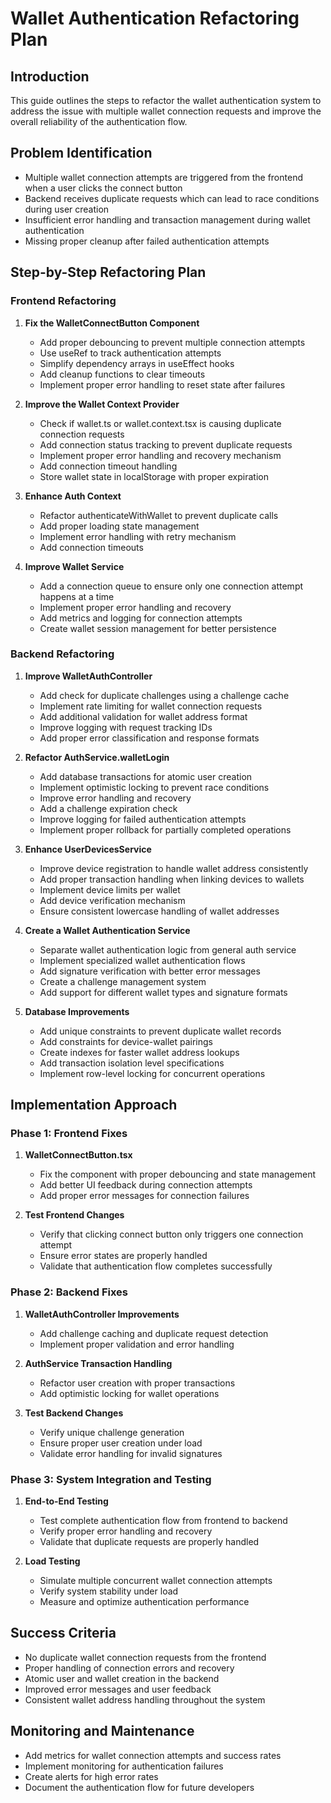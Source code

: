 # Wallet Authentication Refactoring Plan

## Introduction
This guide outlines the steps to refactor the wallet authentication system to address the issue with multiple wallet connection requests and improve the overall reliability of the authentication flow.

## Problem Identification
- Multiple wallet connection attempts are triggered from the frontend when a user clicks the connect button
- Backend receives duplicate requests which can lead to race conditions during user creation
- Insufficient error handling and transaction management during wallet authentication
- Missing proper cleanup after failed authentication attempts

## Step-by-Step Refactoring Plan

### Frontend Refactoring

1. **Fix the WalletConnectButton Component**
   - Add proper debouncing to prevent multiple connection attempts
   - Use useRef to track authentication attempts
   - Simplify dependency arrays in useEffect hooks
   - Add cleanup functions to clear timeouts
   - Implement proper error handling to reset state after failures

2. **Improve the Wallet Context Provider**
   - Check if wallet.ts or wallet.context.tsx is causing duplicate connection requests
   - Add connection status tracking to prevent duplicate requests
   - Implement proper error handling and recovery mechanism
   - Add connection timeout handling
   - Store wallet state in localStorage with proper expiration

3. **Enhance Auth Context**
   - Refactor authenticateWithWallet to prevent duplicate calls
   - Add proper loading state management
   - Implement error handling with retry mechanism
   - Add connection timeouts

4. **Improve Wallet Service**
   - Add a connection queue to ensure only one connection attempt happens at a time
   - Implement proper error handling and recovery
   - Add metrics and logging for connection attempts
   - Create wallet session management for better persistence

### Backend Refactoring

1. **Improve WalletAuthController**
   - Add check for duplicate challenges using a challenge cache
   - Implement rate limiting for wallet connection requests
   - Add additional validation for wallet address format
   - Improve logging with request tracking IDs
   - Add proper error classification and response formats

2. **Refactor AuthService.walletLogin**
   - Add database transactions for atomic user creation
   - Implement optimistic locking to prevent race conditions
   - Improve error handling and recovery
   - Add a challenge expiration check
   - Improve logging for failed authentication attempts
   - Implement proper rollback for partially completed operations

3. **Enhance UserDevicesService**
   - Improve device registration to handle wallet address consistently
   - Add proper transaction handling when linking devices to wallets
   - Implement device limits per wallet
   - Add device verification mechanism
   - Ensure consistent lowercase handling of wallet addresses

4. **Create a Wallet Authentication Service**
   - Separate wallet authentication logic from general auth service
   - Implement specialized wallet authentication flows
   - Add signature verification with better error messages
   - Create a challenge management system
   - Add support for different wallet types and signature formats

5. **Database Improvements**
   - Add unique constraints to prevent duplicate wallet records
   - Add constraints for device-wallet pairings
   - Create indexes for faster wallet address lookups
   - Add transaction isolation level specifications
   - Implement row-level locking for concurrent operations

## Implementation Approach

### Phase 1: Frontend Fixes
1. **WalletConnectButton.tsx**
   - Fix the component with proper debouncing and state management
   - Add better UI feedback during connection attempts
   - Add proper error messages for connection failures

2. **Test Frontend Changes**
   - Verify that clicking connect button only triggers one connection attempt
   - Ensure error states are properly handled
   - Validate that authentication flow completes successfully

### Phase 2: Backend Fixes
1. **WalletAuthController Improvements**
   - Add challenge caching and duplicate request detection
   - Implement proper validation and error handling

2. **AuthService Transaction Handling**
   - Refactor user creation with proper transactions
   - Add optimistic locking for wallet operations

3. **Test Backend Changes**
   - Verify unique challenge generation
   - Ensure proper user creation under load
   - Validate error handling for invalid signatures

### Phase 3: System Integration and Testing
1. **End-to-End Testing**
   - Test complete authentication flow from frontend to backend
   - Verify proper error handling and recovery
   - Validate that duplicate requests are properly handled

2. **Load Testing**
   - Simulate multiple concurrent wallet connection attempts
   - Verify system stability under load
   - Measure and optimize authentication performance

## Success Criteria
- No duplicate wallet connection requests from the frontend
- Proper handling of connection errors and recovery
- Atomic user and wallet creation in the backend
- Improved error messages and user feedback
- Consistent wallet address handling throughout the system

## Monitoring and Maintenance
- Add metrics for wallet connection attempts and success rates
- Implement monitoring for authentication failures
- Create alerts for high error rates
- Document the authentication flow for future developers